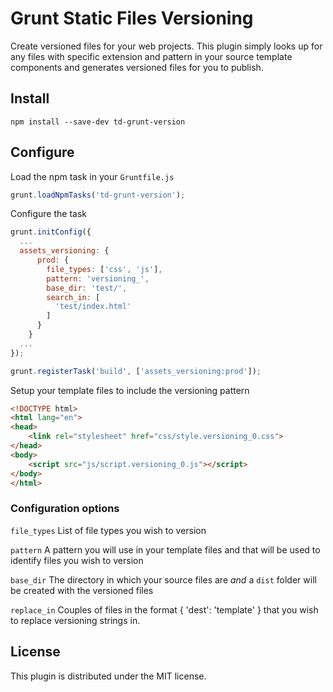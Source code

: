 # Grunt Static Files Versioning

Create versioned files for your web projects. This plugin simply looks up for any files with specific extension and pattern in your source template components and generates versioned files for you to publish.

## Install

```
npm install --save-dev td-grunt-version
```

## Configure

Load the npm task in your `Gruntfile.js`

```javascript
grunt.loadNpmTasks('td-grunt-version');
```

Configure the task

```javascript
grunt.initConfig({
  ...
  assets_versioning: {
      prod: {
        file_types: ['css', 'js'],
        pattern: 'versioning_',
        base_dir: 'test/',
        search_in: [
          'test/index.html'
        ]
      }
    }
  ...
});
```

```javascript
grunt.registerTask('build', ['assets_versioning:prod']);
```

Setup your template files to include the versioning pattern

```html
<!DOCTYPE html>
<html lang="en">
<head>
    <link rel="stylesheet" href="css/style.versioning_0.css">
</head>
<body>
    <script src="js/script.versioning_0.js"></script>
</body>
</html>
```

### Configuration options

`file_types`
List of file types you wish to version

`pattern`
A pattern you will use in your template files and that will be used to identify files you wish to version

`base_dir`
The directory in which your source files are *and* a `dist` folder will be created with the versioned files

`replace_in`
Couples of files in the format { 'dest': 'template' } that you wish to replace versioning strings in.

## License

This plugin is distributed under the MIT license.

